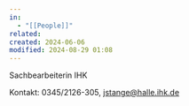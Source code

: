 ```yaml
---
in:
  - "[[People]]"
related: 
created: 2024-06-06
modified: 2024-08-29 01:08
---
```

Sachbearbeiterin IHK

Kontakt: 0345/2126-305, jstange@halle.ihk.de